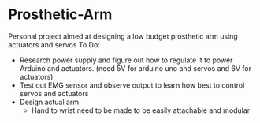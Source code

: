 # Prosthetic-Arm
Personal project aimed at designing a low budget prosthetic arm using actuators and servos
To Do:
  - Research power supply and figure out how to regulate it to power Arduino and actuators. (need 5V for arduino uno and servos and 6V for actuators)
  - Test out EMG sensor and observe output to learn how best to control servos and actuators
  - Design actual arm
    - Hand to wrist need to be made to be easily attachable and modular
